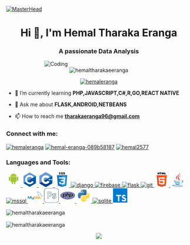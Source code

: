 [![MasterHead](https://i2.wp.com/mir-s3-cdn-cf.behance.net/project_modules/fs/81bb4b165684019.640b6038d133e.gif)](https://redwingpodcast.com/us/chill-live-wallpaper-gif.html)
<h1 align="center">Hi 👋, I'm Hemal Tharaka Eranga</h1>
<h3 align="center">A passionate Data Analysis</h3>
<img align="right" alt="Coding" width="400" src="https://media.newyorker.com/photos/660c2b6a6b7b20995be118e3/master/w_1600,c_limit/r44097.gif">


<p align="center"> <img src="https://komarev.com/ghpvc/?username=hemaltharakaeeranga&label=Profile%20views&color=218c23&style=plastic" alt="hemaltharakaeeranga" /> </p>

<p align="center"> <a href="https://twitter.com/hemaleranga" target="blank"><img src="https://img.shields.io/twitter/follow/hemaleranga?logo=twitter&style=for-the-badge" alt="hemaleranga" /></a> </p>

- 🌱 I’m currently learning **PHP,JAVASCRIPT,C#,R,GO,REACT NATIVE**

- 💬 Ask me about **FLASK,ANDROID,NETBEANS**

- 📫 How to reach me **tharakaeranga96@gmail.com**

<h3 align="left">Connect with me:</h3>
<p align="left">
<a href="https://twitter.com/hemaleranga" target="blank"><img align="center" src="https://raw.githubusercontent.com/rahuldkjain/github-profile-readme-generator/master/src/images/icons/Social/twitter.svg" alt="hemaleranga" height="30" width="40" /></a>
<a href="https://linkedin.com/in/hemal-eranga-089b58187" target="blank"><img align="center" src="https://raw.githubusercontent.com/rahuldkjain/github-profile-readme-generator/master/src/images/icons/Social/linked-in-alt.svg" alt="hemal-eranga-089b58187" height="30" width="40" /></a>
<a href="https://discord.gg/hemal2577" target="blank"><img align="center" src="https://raw.githubusercontent.com/rahuldkjain/github-profile-readme-generator/master/src/images/icons/Social/discord.svg" alt="hemal2577" height="30" width="40" /></a>
</p>

<h3 align="left">Languages and Tools:</h3>
<p align="left"> <a href="https://developer.android.com" target="_blank" rel="noreferrer"> <img src="https://raw.githubusercontent.com/devicons/devicon/master/icons/android/android-original-wordmark.svg" alt="android" width="40" height="40"/> </a> <a href="https://www.cprogramming.com/" target="_blank" rel="noreferrer"> <img src="https://raw.githubusercontent.com/devicons/devicon/master/icons/c/c-original.svg" alt="c" width="40" height="40"/> </a> <a href="https://www.w3schools.com/cpp/" target="_blank" rel="noreferrer"> <img src="https://raw.githubusercontent.com/devicons/devicon/master/icons/cplusplus/cplusplus-original.svg" alt="cplusplus" width="40" height="40"/> </a> <a href="https://www.w3schools.com/css/" target="_blank" rel="noreferrer"> <img src="https://raw.githubusercontent.com/devicons/devicon/master/icons/css3/css3-original-wordmark.svg" alt="css3" width="40" height="40"/> </a> <a href="https://www.djangoproject.com/" target="_blank" rel="noreferrer"> <img src="https://cdn.worldvectorlogo.com/logos/django.svg" alt="django" width="40" height="40"/> </a> <a href="https://firebase.google.com/" target="_blank" rel="noreferrer"> <img src="https://www.vectorlogo.zone/logos/firebase/firebase-icon.svg" alt="firebase" width="40" height="40"/> </a> <a href="https://flask.palletsprojects.com/" target="_blank" rel="noreferrer"> <img src="https://www.vectorlogo.zone/logos/pocoo_flask/pocoo_flask-icon.svg" alt="flask" width="40" height="40"/> </a> <a href="https://git-scm.com/" target="_blank" rel="noreferrer"> <img src="https://www.vectorlogo.zone/logos/git-scm/git-scm-icon.svg" alt="git" width="40" height="40"/> </a> <a href="https://www.w3.org/html/" target="_blank" rel="noreferrer"> <img src="https://raw.githubusercontent.com/devicons/devicon/master/icons/html5/html5-original-wordmark.svg" alt="html5" width="40" height="40"/> </a> <a href="https://www.java.com" target="_blank" rel="noreferrer"> <img src="https://raw.githubusercontent.com/devicons/devicon/master/icons/java/java-original.svg" alt="java" width="40" height="40"/> </a> <a href="https://www.microsoft.com/en-us/sql-server" target="_blank" rel="noreferrer"> <img src="https://www.svgrepo.com/show/303229/microsoft-sql-server-logo.svg" alt="mssql" width="40" height="40"/> </a> <a href="https://www.mysql.com/" target="_blank" rel="noreferrer"> <img src="https://raw.githubusercontent.com/devicons/devicon/master/icons/mysql/mysql-original-wordmark.svg" alt="mysql" width="40" height="40"/> </a> <a href="https://www.photoshop.com/en" target="_blank" rel="noreferrer"> <img src="https://raw.githubusercontent.com/devicons/devicon/master/icons/photoshop/photoshop-line.svg" alt="photoshop" width="40" height="40"/> </a> <a href="https://www.php.net" target="_blank" rel="noreferrer"> <img src="https://raw.githubusercontent.com/devicons/devicon/master/icons/php/php-original.svg" alt="php" width="40" height="40"/> </a> <a href="https://www.python.org" target="_blank" rel="noreferrer"> <img src="https://raw.githubusercontent.com/devicons/devicon/master/icons/python/python-original.svg" alt="python" width="40" height="40"/> </a> <a href="https://www.sqlite.org/" target="_blank" rel="noreferrer"> <img src="https://www.vectorlogo.zone/logos/sqlite/sqlite-icon.svg" alt="sqlite" width="40" height="40"/> </a> <a href="https://www.typescriptlang.org/" target="_blank" rel="noreferrer"> <img src="https://raw.githubusercontent.com/devicons/devicon/master/icons/typescript/typescript-original.svg" alt="typescript" width="40" height="40"/> </a> </p>

<p><img align="center" src="https://github-readme-stats.vercel.app/api/top-langs?username=hemaltharakaeeranga&show_icons=true&theme=dark&title_color=ffffff&text_color=ffffff&bg_color=000000&hide_border=true&locale=en&layout=compact" alt="hemaltharakaeeranga" /></p>

<p><img align="center" src="https://github-readme-streak-stats.herokuapp.com/?user=hemaltharakaeeranga&theme=dark&bg_color=000000&hide_border=true&" alt="hemaltharakaeeranga" /></p>

<p align="center">
  <img src="https://capsule-render.vercel.app/api?type=waving&color=gradient&height=100&section=footer"/>
</p>
